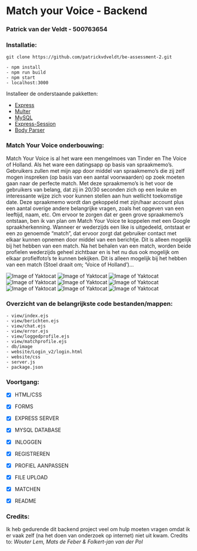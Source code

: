 # Match your Voice - Backend
### Patrick van der Veldt - 500763654

### Installatie:
```
git clone https://github.com/patrickvdveldt/be-assessment-2.git
```
```
- npm install
- npm run build
- npm start
- localhost:3000
```

Installeer de onderstaande pakketten:
- [Express](https://github.com/expressjs/express)
- [Multer](https://github.com/expressjs/multer)
- [MySQL](https://github.com/mysqljs/mysql)
- [Express-Session](https://github.com/expressjs/session)
- [Body Parser](https://github.com/expressjs/body-parser)

### Match Your Voice onderbouwing:
Match Your Voice is al het ware een mengelmoes van Tinder en The Voice of Holland.
Als het ware een datingsapp op basis van spraakmemo’s.
Gebruikers zullen met mijn app door middel van spraakmemo’s die zij zelf mogen inspreken (op basis van een aantal voorwaarden) op zoek moeten gaan naar de perfecte match.
Met deze spraakmemo’s is het voor de gebruikers van belang, dat zij in 20/30 seconden zich op een leuke en interessante wijze zich voor kunnen stellen aan hun wellicht toekomstige date. Deze spraakmemo wordt dan gekoppeld met zijn/haar account plus een aantal overige andere belangrijke vragen, zoals het opgeven van een leeftijd, naam, etc.
Om ervoor te zorgen dat er geen grove spraakmemo’s ontstaan, ben ik van plan om Match Your Voice te koppelen met een Google spraakherkenning.
Wanneer er wederzijds een like is uitgedeeld, ontstaat er een zo genoemde “match”, dat ervoor zorgt dat gebruiker contact met elkaar kunnen opnemen door middel van een berichtje. Dit is alleen mogelijk bij het hebben van een match.
Na het behalen van een match, worden beide profielen wederzijds geheel zichtbaar en is het nu dus ook mogelijk om elkaar profielfoto’s te kunnen bekijken. Dit is alleen mogelijk bij het hebben van een match (Stoel draait om; ‘Voice of Holland’)…

![Image of Yaktocat](https://github.com/patrickvdveldt/matchyourvoice/blob/master/db/image/login.png)
![Image of Yaktocat](https://github.com/patrickvdveldt/matchyourvoice/blob/master/db/image/registreer%201.png)
![Image of Yaktocat](https://github.com/patrickvdveldt/matchyourvoice/blob/master/db/image/registreer%202.png)
![Image of Yaktocat](https://github.com/patrickvdveldt/matchyourvoice/blob/master/db/image/registreer%203.png)
![Image of Yaktocat](https://github.com/patrickvdveldt/matchyourvoice/blob/master/db/image/home.png)
![Image of Yaktocat](https://github.com/patrickvdveldt/matchyourvoice/blob/master/db/image/berichten.png)
![Image of Yaktocat](https://github.com/patrickvdveldt/matchyourvoice/blob/master/db/image/chat.png)
![Image of Yaktocat](https://github.com/patrickvdveldt/matchyourvoice/blob/master/db/image/berichten.png)
![Image of Yaktocat](https://github.com/patrickvdveldt/matchyourvoice/blob/master/db/image/profiel.png)

### Overzicht van de belangrijkste code bestanden/mappen:
```
- view/index.ejs
- view/berichten.ejs
- view/chat.ejs
- view/error.ejs
- view/loggedprofile.ejs
- view/matchprofile.ejs
- db/image
- website/Login_v2/login.html
- website/css
- server.js
- package.json
```

### Voortgang:
- [x] HTML/CSS
- [x] FORMS
- [x] EXPRESS SERVER
- [x] MYSQL DATABASE
- [x] INLOGGEN
- [x] REGISTREREN
- [x] PROFIEL AANPASSEN
- [x] FILE UPLOAD
- [x] MATCHEN
- [x] README



### Credits:
Ik heb gedurende dit backend project veel om hulp moeten vragen omdat ik er vaak zelf (na het doen van onderzoek op internet) niet uit kwam.
Credits to: *Wouter Lem, Mats de Feber & Folkert-jan van der Pol*
